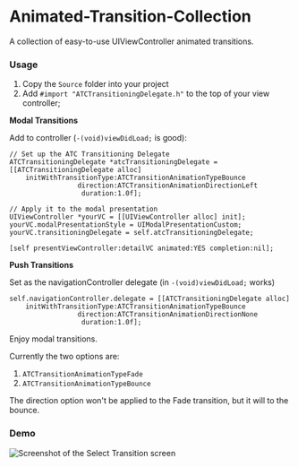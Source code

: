 Animated-Transition-Collection
==============================

A collection of easy-to-use UIViewController animated transitions. 

### Usage

1. Copy the `Source` folder into your project
1. Add `#import "ATCTransitioningDelegate.h"` to the top of your view controller;

**Modal Transitions**

Add to controller (`-(void)viewDidLoad;` is good):

    // Set up the ATC Transitioning Delegate
    ATCTransitioningDelegate *atcTransitioningDelegate = [[ATCTransitioningDelegate alloc] 
        initWithTransitionType:ATCTransitionAnimationTypeBounce 
                     direction:ATCTransitionAnimationDirectionLeft 
                      duration:1.0f];
    
    // Apply it to the modal presentation
    UIViewController *yourVC = [[UIViewController alloc] init];
    yourVC.modalPresentationStyle = UIModalPresentationCustom;
    yourVC.transitioningDelegate = self.atcTransitioningDelegate;
        
    [self presentViewController:detailVC animated:YES completion:nil];
    
**Push Transitions**

Set as the navigationController delegate (in `-(void)viewDidLoad;` works)

    self.navigationController.delegate = [[ATCTransitioningDelegate alloc] 
        initWithTransitionType:ATCTransitionAnimationTypeBounce 
                     direction:ATCTransitionAnimationDirectionNone 
                      duration:1.0f];
    
Enjoy modal transitions.

Currently the two options are:

1. `ATCTransitionAnimationTypeFade`
1. `ATCTransitionAnimationTypeBounce`

The direction option won't be applied to the Fade transition, but it will to the bounce.

### Demo

![Screenshot of the Select Transition screen][1]

[1]: http://simonfairbairn.github.io/images/animated-transitions.png